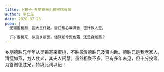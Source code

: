 ```yaml
---
title: 卜算子·乡朋寄来无锡密桃有感
author: 李仁玉
date: 2020-07-26
poem: |
  无锡蜜桃颜，圆大呈红艳。尝口甜心嘴满香，密汁教人恋。

  岁岁蜜桃来，似见乡朋面。估算如今鬓也霜，还是身如燕？
---
```


乡朋德胜兄年年从吴锡寄来蜜桃，不胜感激德胜兄及贤内助。德胜兄是我老家人，清瘦如燕，为人仗义，其夫人闲慧。虽然相聚不多，已有多年未见，但十分投缘。为答谢德胜兄，特填此词以记！
